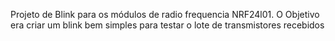 Projeto de Blink para os módulos de radio frequencia NRF24l01. O Objetivo era criar um blink bem simples para testar o lote de transmistores recebidos

